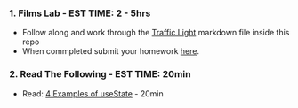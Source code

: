 ### 1. Films Lab - EST TIME: 2 - 5hrs

- Follow along and work through the [Traffic Light](./traffic-light.md) markdown file inside this repo
- When commpleted submit your homework [here](https://docs.google.com/forms/u/3/d/e/1FAIpQLSezWVG8OLr6ZxmRNOwZ6xsoYO5lu_7L1LTWA3X6iclG4iG_Hw/viewform?usp=send_form). 

### 2. Read The Following - EST TIME: 20min

- Read: [4 Examples of useState](https://daveceddia.com/usestate-hook-examples/) - 20min


